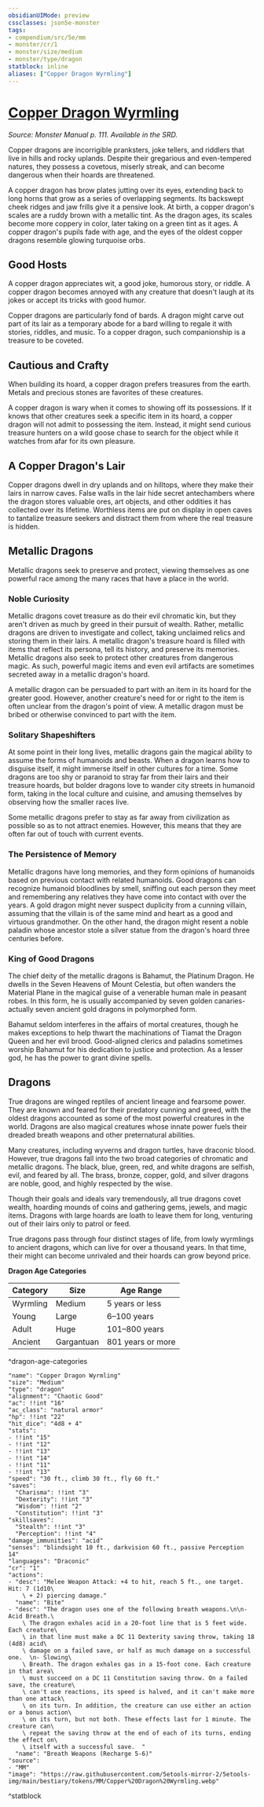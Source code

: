 ```yaml
---
obsidianUIMode: preview
cssclasses: json5e-monster
tags:
- compendium/src/5e/mm
- monster/cr/1
- monster/size/medium
- monster/type/dragon
statblock: inline
aliases: ["Copper Dragon Wyrmling"]
---
```

# [Copper Dragon Wyrmling](3-Mechanics\CLI\bestiary\dragon/copper-dragon-wyrmling.md)
*Source: Monster Manual p. 111. Available in the SRD.*  

Copper dragons are incorrigible pranksters, joke tellers, and riddlers that live in hills and rocky uplands. Despite their gregarious and even-tempered natures, they possess a covetous, miserly streak, and can become dangerous when their hoards are threatened.

A copper dragon has brow plates jutting over its eyes, extending back to long horns that grow as a series of overlapping segments. Its backswept cheek ridges and jaw frills give it a pensive look. At birth, a copper dragon's scales are a ruddy brown with a metallic tint. As the dragon ages, its scales become more coppery in color, later taking on a green tint as it ages. A copper dragon's pupils fade with age, and the eyes of the oldest copper dragons resemble glowing turquoise orbs.

## Good Hosts

A copper dragon appreciates wit, a good joke, humorous story, or riddle. A copper dragon becomes annoyed with any creature that doesn't laugh at its jokes or accept its tricks with good humor.

Copper dragons are particularly fond of bards. A dragon might carve out part of its lair as a temporary abode for a bard willing to regale it with stories, riddles, and music. To a copper dragon, such companionship is a treasure to be coveted.

## Cautious and Crafty

When building its hoard, a copper dragon prefers treasures from the earth. Metals and precious stones are favorites of these creatures.

A copper dragon is wary when it comes to showing off its possessions. If it knows that other creatures seek a specific item in its hoard, a copper dragon will not admit to possessing the item. Instead, it might send curious treasure hunters on a wild goose chase to search for the object while it watches from afar for its own pleasure.

## A Copper Dragon's Lair

Copper dragons dwell in dry uplands and on hilltops, where they make their lairs in narrow caves. False walls in the lair hide secret antechambers where the dragon stores valuable ores, art objects, and other oddities it has collected over its lifetime. Worthless items are put on display in open caves to tantalize treasure seekers and distract them from where the real treasure is hidden.

## Metallic Dragons

Metallic dragons seek to preserve and protect, viewing themselves as one powerful race among the many races that have a place in the world.

### Noble Curiosity

Metallic dragons covet treasure as do their evil chromatic kin, but they aren't driven as much by greed in their pursuit of wealth. Rather, metallic dragons are driven to investigate and collect, taking unclaimed relics and storing them in their lairs. A metallic dragon's treasure hoard is filled with items that reflect its persona, tell its history, and preserve its memories. Metallic dragons also seek to protect other creatures from dangerous magic. As such, powerful magic items and even evil artifacts are sometimes secreted away in a metallic dragon's hoard.

A metallic dragon can be persuaded to part with an item in its hoard for the greater good. However, another creature's need for or right to the item is often unclear from the dragon's point of view. A metallic dragon must be bribed or otherwise convinced to part with the item.

### Solitary Shapeshifters

At some point in their long lives, metallic dragons gain the magical ability to assume the forms of humanoids and beasts. When a dragon learns how to disguise itself, it might immerse itself in other cultures for a time. Some dragons are too shy or paranoid to stray far from their lairs and their treasure hoards, but bolder dragons love to wander city streets in humanoid form, taking in the local culture and cuisine, and amusing themselves by observing how the smaller races live.

Some metallic dragons prefer to stay as far away from civilization as possible so as to not attract enemies. However, this means that they are often far out of touch with current events.

### The Persistence of Memory

Metallic dragons have long memories, and they form opinions of humanoids based on previous contact with related humanoids. Good dragons can recognize humanoid bloodlines by smell, sniffing out each person they meet and remembering any relatives they have come into contact with over the years. A gold dragon might never suspect duplicity from a cunning villain, assuming that the villain is of the same mind and heart as a good and virtuous grandmother. On the other hand, the dragon might resent a noble paladin whose ancestor stole a silver statue from the dragon's hoard three centuries before.

### King of Good Dragons

The chief deity of the metallic dragons is Bahamut, the Platinum Dragon. He dwells in the Seven Heavens of Mount Celestia, but often wanders the Material Plane in the magical guise of a venerable human male in peasant robes. In this form, he is usually accompanied by seven golden canaries-actually seven ancient gold dragons in polymorphed form.

Bahamut seldom interferes in the affairs of mortal creatures, though he makes exceptions to help thwart the machinations of Tiamat the Dragon Queen and her evil brood. Good-aligned clerics and paladins sometimes worship Bahamut for his dedication to justice and protection. As a lesser god, he has the power to grant divine spells.

## Dragons

True dragons are winged reptiles of ancient lineage and fearsome power. They are known and feared for their predatory cunning and greed, with the oldest dragons accounted as some of the most powerful creatures in the world. Dragons are also magical creatures whose innate power fuels their dreaded breath weapons and other preternatural abilities.

Many creatures, including wyverns and dragon turtles, have draconic blood. However, true dragons fall into the two broad categories of chromatic and metallic dragons. The black, blue, green, red, and white dragons are selfish, evil, and feared by all. The brass, bronze, copper, gold, and silver dragons are noble, good, and highly respected by the wise.

Though their goals and ideals vary tremendously, all true dragons covet wealth, hoarding mounds of coins and gathering gems, jewels, and magic items. Dragons with large hoards are loath to leave them for long, venturing out of their lairs only to patrol or feed.

True dragons pass through four distinct stages of life, from lowly wyrmlings to ancient dragons, which can live for over a thousand years. In that time, their might can become unrivaled and their hoards can grow beyond price.

**Dragon Age Categories**

| Category | Size | Age Range |
|----------|------|-----------|
| Wyrmling | Medium | 5 years or less |
| Young | Large | 6–100 years |
| Adult | Huge | 101–800 years |
| Ancient | Gargantuan | 801 years or more |
^dragon-age-categories

```statblock
"name": "Copper Dragon Wyrmling"
"size": "Medium"
"type": "dragon"
"alignment": "Chaotic Good"
"ac": !!int "16"
"ac_class": "natural armor"
"hp": !!int "22"
"hit_dice": "4d8 + 4"
"stats":
- !!int "15"
- !!int "12"
- !!int "13"
- !!int "14"
- !!int "11"
- !!int "13"
"speed": "30 ft., climb 30 ft., fly 60 ft."
"saves":
  "Charisma": !!int "3"
  "Dexterity": !!int "3"
  "Wisdom": !!int "2"
  "Constitution": !!int "3"
"skillsaves":
  "Stealth": !!int "3"
  "Perception": !!int "4"
"damage_immunities": "acid"
"senses": "blindsight 10 ft., darkvision 60 ft., passive Perception 14"
"languages": "Draconic"
"cr": "1"
"actions":
- "desc": "Melee Weapon Attack: +4 to hit, reach 5 ft., one target. Hit: 7 (1d10\
    \ + 2) piercing damage."
  "name": "Bite"
- "desc": "The dragon uses one of the following breath weapons.\n\n- Acid Breath.\
    \ The dragon exhales acid in a 20-foot line that is 5 feet wide. Each creature\
    \ in that line must make a DC 11 Dexterity saving throw, taking 18 (4d8) acid\
    \ damage on a failed save, or half as much damage on a successful one.  \n- Slowing\
    \ Breath. The dragon exhales gas in a 15-foot cone. Each creature in that area\
    \ must succeed on a DC 11 Constitution saving throw. On a failed save, the creature\
    \ can't use reactions, its speed is halved, and it can't make more than one attack\
    \ on its turn. In addition, the creature can use either an action or a bonus action\
    \ on its turn, but not both. These effects last for 1 minute. The creature can\
    \ repeat the saving throw at the end of each of its turns, ending the effect on\
    \ itself with a successful save.  "
  "name": "Breath Weapons (Recharge 5-6)"
"source":
- "MM"
"image": "https://raw.githubusercontent.com/5etools-mirror-2/5etools-img/main/bestiary/tokens/MM/Copper%20Dragon%20Wyrmling.webp"
```
^statblock